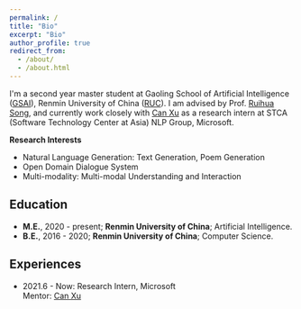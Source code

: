 ```yaml
---
permalink: /
title: "Bio"
excerpt: "Bio"
author_profile: true
redirect_from: 
  - /about/
  - /about.html
---
```


I'm a second year master student at Gaoling School of Artificial Intelligence ([GSAI](http://ai.ruc.edu.cn/)), Renmin University of China ([RUC](https://www.ruc.edu.cn/)). I am advised by Prof. [Ruihua Song](https://scholar.google.com.hk/citations?user=v5LctN8AAAAJ&hl=en), and currently work closely with [Can Xu](https://www.microsoft.com/en-us/research/people/caxu/) as a research intern at STCA (Software Technology Center at Asia) NLP Group, Microsoft.

**Research Interests**

* Natural Language Generation: Text Generation, Poem Generation
* Open Domain Dialogue System
* Multi-modality: Multi-modal Understanding and Interaction

## Education
- <b>M.E.</b>, 2020 - present; <b>Renmin University of China</b>; Artificial Intelligence.
- <b>B.E.</b>, 2016 - 2020; <b>Renmin University of China</b>; Computer Science.


<!-- ## Current Works
**2021**

1. **Qian Cao**, Ruihua Song. ["Simulated Experiences based Long Verse Generation"]().

2. **Qian Cao**, Ruihua Song, ["Constructing Parallelism with Semantic Structural Alignment"](). -->


## Experiences

- 2021.6 - Now: Research Intern, Microsoft  
Mentor: [Can Xu](https://www.microsoft.com/en-us/research/people/caxu/)

<!-- # Publications




# Blog Posts -->


